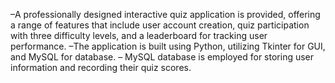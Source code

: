 –A professionally designed interactive quiz application is provided, offering a range of features that include user account creation, quiz participation with three difficulty levels, and a leaderboard for tracking user performance.
–The application is built using Python, utilizing Tkinter for GUI, and MySQL for database.
– MySQL database is employed for storing user information and recording their quiz scores.
